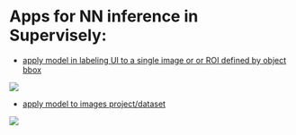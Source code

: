 # Apps for NN inference in Supervisely:

- [apply model in labeling UI to a single image or or ROI defined by object bbox](./annotation-tool/README.md)

<img src="https://user-images.githubusercontent.com/106374579/187226641-dce1a180-66b8-45ad-840e-ab5e445ee342.png"/>

- [apply model to images project/dataset](./project-dataset/README.md)

<img src="https://i.imgur.com/sZHxHEW.png](https://user-images.githubusercontent.com/106374579/187227957-ea4fd452-35ef-4969-9e55-cd7a5a4873ee.png"/>
